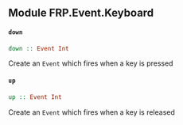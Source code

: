 ## Module FRP.Event.Keyboard

#### `down`

``` purescript
down :: Event Int
```

Create an `Event` which fires when a key is pressed

#### `up`

``` purescript
up :: Event Int
```

Create an `Event` which fires when a key is released


